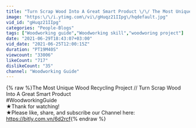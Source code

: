 ```yaml
---
title: "Turn Scrap Wood Into A Great Smart Product \/\/ The Most Unique Wood Recycling Project"
image: "https:\/\/i.ytimg.com\/vi\/gHuqz21IIpg\/hqdefault.jpg"
vid_id: "gHuqz21IIpg"
categories: "People-Blogs"
tags: ["Woodworking guide","Woodworking skill","woodworing project"]
date: "2021-06-29T18:43:07+03:00"
vid_date: "2021-06-25T12:00:15Z"
duration: "PT19M40S"
viewcount: "33006"
likeCount: "717"
dislikeCount: "35"
channel: "Woodworking Guide"
---
```

{% raw %}The Most Unique Wood Recycling Project // Turn Scrap Wood Into A Great Smart Product<br />#WoodworkingGuide<br />★Thank for watching!<br />★Please like, share, and subscribe our Channel here: <a rel="nofollow" target="blank" href="https://bitly.com.vn/6d2rcf">https://bitly.com.vn/6d2rcf</a>{% endraw %}

